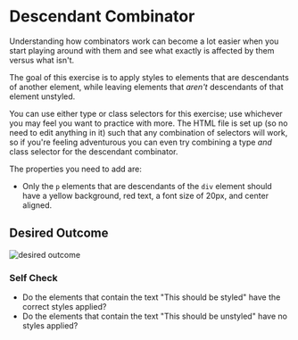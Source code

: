 # Descendant Combinator
Understanding how combinators work can become a lot easier when you start playing around with them and see
what exactly is affected by them versus what isn't.

The goal of this exercise is to apply styles to elements that are descendants of another element, while 
leaving elements that *aren't* descendants of that element unstyled.

You can use either type or class selectors for this exercise; use whichever you may feel you want to 
practice with more. The HTML file is set up (so no need to edit anything in it) such that any combination 
of selectors will work, so if you're feeling adventurous you can even try combining a type *and* class 
selector for the descendant combinator.

The properties you need to add are:

* Only the `p` elements that are descendants of the `div` element should have a yellow background, 
red text, a font size of 20px, and center aligned.

## Desired Outcome
![desired outcome](./desired-outcome.png)


### Self Check
- Do the elements that contain the text "This should be styled" have the correct styles applied?
- Do the elements that contain the text "This should be unstyled" have no styles applied?
